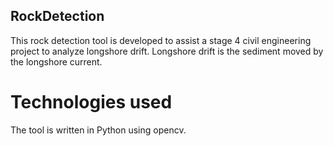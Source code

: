 ## RockDetection

This rock detection tool is developed to assist a stage 4 civil engineering project to analyze longshore drift. Longshore drift is the sediment moved by the longshore current.


# Technologies used

The tool is written in Python using opencv.
